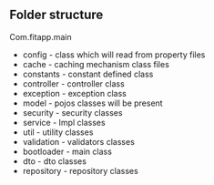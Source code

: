 ## Folder structure
Com.fitapp.main

- config - class which will read from property files
- cache - caching mechanism class files
- constants - constant defined class
- controller - controller class
- exception - exception class
- model - pojos classes will be present
- security - security classes
- service - Impl classes
- util - utility classes
- validation - validators classes
- bootloader - main class
- dto - dto classes 
- repository - repository classes